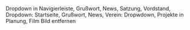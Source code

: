 Dropdown in Navigierleiste, Grußwort, News, Satzung, Vordstand, Dropdown: Startseite, Grußwort, News,
Verein: Dropwdown, Projekte in Planung, Film Bild entfernen

